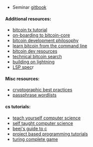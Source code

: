- Seminar [gitbook](https://chaincode.gitbook.io/seminars/)

#### Additional resources:

- [bitcoin tx tutorial](https://github.com/chaincodelabs/bitcoin-tx-tutorial)
- [on-boarding to bitcoin-core](https://github.com/chaincodelabs/onboarding-to-bitcoin-core)
- [bitcoin development philosophy](https://github.com/bitcoin-dev-philosophy/btcphilosophy)
- [learn bitcoin from the command line](https://github.com/BlockchainCommons/Learning-Bitcoin-from-the-Command-Line)
- [bitcoin dev resources](https://github.com/lucasdcf/bitcoin-dev-resources#bitcoin-dev-blogs)
- [technical bitcoin search](https://bitcoinsearch.xyz/)
- [building on lightning](https://bmancini55.github.io/building-lightning/intro.html)
- [LSP spec](https://github.com/BitcoinAndLightningLayerSpecs/lsp)r

#### Misc resources:
- [cryptographic best practices](https://gist.github.com/atoponce/07d8d4c833873be2f68c34f9afc5a78a)
- [passphrase wordlists](https://gist.github.com/atoponce/95c4f36f2bc12ec13242a3ccc55023af)


#### cs tutorials:
- [teach yourself computer science](https://teachyourselfcs.com/2016/#programming)
- [self taught computer science](https://github.com/ossu/computer-science)
- [beej's guide to c](https://beej.us/guide/bgc/html/split/setjmp-longjmp.html#the-values-of-local-variables)
- [project based programming tutorials](https://github.com/practical-tutorials/project-based-learning)
- [turing complete game](https://store.steampowered.com/app/1444480/Turing_Complete/)
